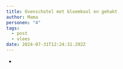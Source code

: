 ```yaml
---
title: Ovenschotel met bloemkool en gehakt
author: Mama
personen: "4"
tags:
  - post
  - vlees
date: 2024-07-31T12:24:31.292Z
---
```

- 